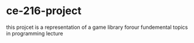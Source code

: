 # ce-216-project
this projcet is a representation of a game library forour fundemental topics in programming lecture          <br>
